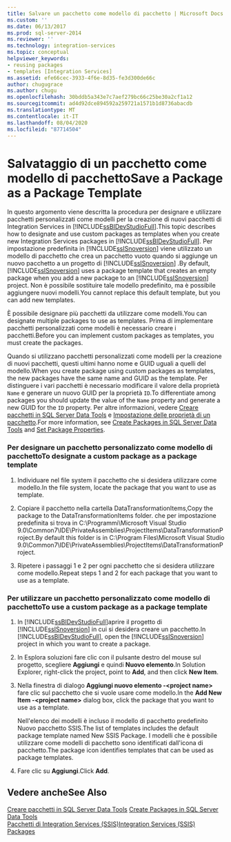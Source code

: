 ```yaml
---
title: Salvare un pacchetto come modello di pacchetto | Microsoft Docs
ms.custom: ''
ms.date: 06/13/2017
ms.prod: sql-server-2014
ms.reviewer: ''
ms.technology: integration-services
ms.topic: conceptual
helpviewer_keywords:
- reusing packages
- templates [Integration Services]
ms.assetid: efe66cec-3933-4f6e-8d35-fe3d300de66c
author: chugugrace
ms.author: chugu
ms.openlocfilehash: 30bddb5a343e7c7aef279bc66c25be30a2cf1a12
ms.sourcegitcommit: ad4d92dce894592a259721a1571b1d8736abacdb
ms.translationtype: MT
ms.contentlocale: it-IT
ms.lasthandoff: 08/04/2020
ms.locfileid: "87714504"
---
```

# <a name="save-a-package-as-a-package-template"></a><span data-ttu-id="7c93b-102">Salvataggio di un pacchetto come modello di pacchetto</span><span class="sxs-lookup"><span data-stu-id="7c93b-102">Save a Package as a Package Template</span></span>
  <span data-ttu-id="7c93b-103">In questo argomento viene descritta la procedura per designare e utilizzare pacchetti personalizzati come modelli per la creazione di nuovi pacchetti di Integration Services in [!INCLUDE[ssBIDevStudioFull](../includes/ssbidevstudiofull-md.md)].</span><span class="sxs-lookup"><span data-stu-id="7c93b-103">This topic describes how to designate and use custom packages as templates when you create new Integration Services packages in [!INCLUDE[ssBIDevStudioFull](../includes/ssbidevstudiofull-md.md)].</span></span> <span data-ttu-id="7c93b-104">Per impostazione predefinita in [!INCLUDE[ssISnoversion](../includes/ssisnoversion-md.md)] viene utilizzato un modello di pacchetto che crea un pacchetto vuoto quando si aggiunge un nuovo pacchetto a un progetto di [!INCLUDE[ssISnoversion](../includes/ssisnoversion-md.md)] .</span><span class="sxs-lookup"><span data-stu-id="7c93b-104">By default, [!INCLUDE[ssISnoversion](../includes/ssisnoversion-md.md)] uses a package template that creates an empty package when you add a new package to an [!INCLUDE[ssISnoversion](../includes/ssisnoversion-md.md)] project.</span></span> <span data-ttu-id="7c93b-105">Non è possibile sostituire tale modello predefinito, ma è possibile aggiungere nuovi modelli.</span><span class="sxs-lookup"><span data-stu-id="7c93b-105">You cannot replace this default template, but you can add new templates.</span></span>  
  
 <span data-ttu-id="7c93b-106">È possibile designare più pacchetti da utilizzare come modelli.</span><span class="sxs-lookup"><span data-stu-id="7c93b-106">You can designate multiple packages to use as templates.</span></span> <span data-ttu-id="7c93b-107">Prima di implementare pacchetti personalizzati come modelli è necessario creare i pacchetti.</span><span class="sxs-lookup"><span data-stu-id="7c93b-107">Before you can implement custom packages as templates, you must create the packages.</span></span>  
  
 <span data-ttu-id="7c93b-108">Quando si utilizzano pacchetti personalizzati come modelli per la creazione di nuovi pacchetti, questi ultimi hanno nome e GUID uguali a quelli del modello.</span><span class="sxs-lookup"><span data-stu-id="7c93b-108">When you create package using custom packages as templates, the new packages have the same name and GUID as the template.</span></span> <span data-ttu-id="7c93b-109">Per distinguere i vari pacchetti è necessario modificare il valore della proprietà `Name` e generare un nuovo GUID per la proprietà `ID`.</span><span class="sxs-lookup"><span data-stu-id="7c93b-109">To differentiate among packages you should update the value of the `Name` property and generate a new GUID for the `ID` property.</span></span> <span data-ttu-id="7c93b-110">Per altre informazioni, vedere [Creare pacchetti in SQL Server Data Tools](create-packages-in-sql-server-data-tools.md) e [Impostazione delle proprietà di un pacchetto](set-package-properties.md).</span><span class="sxs-lookup"><span data-stu-id="7c93b-110">For more information, see [Create Packages in SQL Server Data Tools](create-packages-in-sql-server-data-tools.md) and [Set Package Properties](set-package-properties.md).</span></span>  
  
### <a name="to-designate-a-custom-package-as-a-package-template"></a><span data-ttu-id="7c93b-111">Per designare un pacchetto personalizzato come modello di pacchetto</span><span class="sxs-lookup"><span data-stu-id="7c93b-111">To designate a custom package as a package template</span></span>  
  
1.  <span data-ttu-id="7c93b-112">Individuare nel file system il pacchetto che si desidera utilizzare come modello.</span><span class="sxs-lookup"><span data-stu-id="7c93b-112">In the file system, locate the package that you want to use as template.</span></span>  
  
2.  <span data-ttu-id="7c93b-113">Copiare il pacchetto nella cartella DataTransformationItems,</span><span class="sxs-lookup"><span data-stu-id="7c93b-113">Copy the package to the DataTransformationItems folder.</span></span> <span data-ttu-id="7c93b-114">che per impostazione predefinita si trova in C:\Programmi\Microsoft Visual Studio 9.0\Common7\IDE\PrivateAssemblies\ProjectItems\DataTransformationProject.</span><span class="sxs-lookup"><span data-stu-id="7c93b-114">By default this folder is in C:\Program Files\Microsoft Visual Studio 9.0\Common7\IDE\PrivateAssemblies\ProjectItems\DataTransformationProject.</span></span>  
  
3.  <span data-ttu-id="7c93b-115">Ripetere i passaggi 1 e 2 per ogni pacchetto che si desidera utilizzare come modello.</span><span class="sxs-lookup"><span data-stu-id="7c93b-115">Repeat steps 1 and 2 for each package that you want to use as a template.</span></span>  
  
### <a name="to-use-a-custom-package-as-a-package-template"></a><span data-ttu-id="7c93b-116">Per utilizzare un pacchetto personalizzato come modello di pacchetto</span><span class="sxs-lookup"><span data-stu-id="7c93b-116">To use a custom package as a package template</span></span>  
  
1.  <span data-ttu-id="7c93b-117">In [!INCLUDE[ssBIDevStudioFull](../includes/ssbidevstudiofull-md.md)]aprire il progetto di [!INCLUDE[ssISnoversion](../includes/ssisnoversion-md.md)] in cui si desidera creare un pacchetto.</span><span class="sxs-lookup"><span data-stu-id="7c93b-117">In [!INCLUDE[ssBIDevStudioFull](../includes/ssbidevstudiofull-md.md)], open the [!INCLUDE[ssISnoversion](../includes/ssisnoversion-md.md)] project in which you want to create a package.</span></span>  
  
2.  <span data-ttu-id="7c93b-118">In Esplora soluzioni fare clic con il pulsante destro del mouse sul progetto, scegliere **Aggiungi** e quindi **Nuovo elemento**.</span><span class="sxs-lookup"><span data-stu-id="7c93b-118">In Solution Explorer, right-click the project, point to **Add**, and then click **New Item**.</span></span>  
  
3.  <span data-ttu-id="7c93b-119">Nella finestra di dialogo **Aggiungi nuovo elemento -\<project name>** fare clic sul pacchetto che si vuole usare come modello.</span><span class="sxs-lookup"><span data-stu-id="7c93b-119">In the **Add New Item -\<project name>** dialog box, click the package that you want to use as a template.</span></span>  
  
     <span data-ttu-id="7c93b-120">Nell'elenco dei modelli è incluso il modello di pacchetto predefinito Nuovo pacchetto SSIS.</span><span class="sxs-lookup"><span data-stu-id="7c93b-120">The list of templates includes the default package template named New SSIS Package.</span></span> <span data-ttu-id="7c93b-121">I modelli che è possibile utilizzare come modelli di pacchetto sono identificati dall'icona di pacchetto.</span><span class="sxs-lookup"><span data-stu-id="7c93b-121">The package icon identifies templates that can be used as package templates.</span></span>  
  
4.  <span data-ttu-id="7c93b-122">Fare clic su **Aggiungi**.</span><span class="sxs-lookup"><span data-stu-id="7c93b-122">Click **Add**.</span></span>  
  
## <a name="see-also"></a><span data-ttu-id="7c93b-123">Vedere anche</span><span class="sxs-lookup"><span data-stu-id="7c93b-123">See Also</span></span>  
 <span data-ttu-id="7c93b-124">[Creare pacchetti in SQL Server Data Tools](create-packages-in-sql-server-data-tools.md) </span><span class="sxs-lookup"><span data-stu-id="7c93b-124">[Create Packages in SQL Server Data Tools](create-packages-in-sql-server-data-tools.md) </span></span>  
 [<span data-ttu-id="7c93b-125">Pacchetti di Integration Services &#40;SSIS&#41;</span><span class="sxs-lookup"><span data-stu-id="7c93b-125">Integration Services &#40;SSIS&#41; Packages</span></span>](../../2014/integration-services/integration-services-ssis-packages.md)  
  
  
